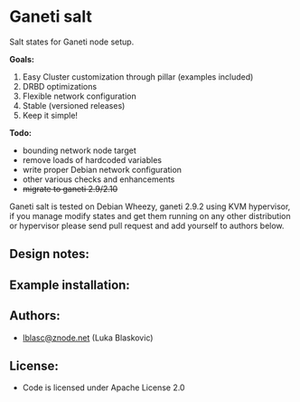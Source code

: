 Ganeti salt
===========

Salt states for Ganeti node setup.

**Goals:**

1. Easy Cluster customization through pillar (examples included) 
2. DRBD optimizations
3. Flexible network configuration
4. Stable (versioned releases)
5. Keep it simple!

**Todo:**

* bounding network node target
* remove loads of hardcoded variables
* write proper Debian network configuration
* other various checks and enhancements
* ~~migrate to ganeti 2.9/2.10~~

Ganeti salt is tested on Debian Wheezy, ganeti 2.9.2 using KVM hypervisor, if you manage modify states and get them running on any other distribution or hypervisor please send pull request and add yourself to authors below.

Design notes:
-------------

Example installation:
---------------------

Authors:
--------

* lblasc@znode.net (Luka Blaskovic)

License:
--------

* Code is licensed under Apache License 2.0
